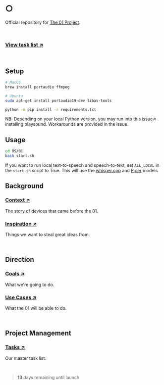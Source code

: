 # ○

Official repository for [The 01 Project](https://twitter.com/hellokillian/status/1745875973583896950).

<br>

### [View task list ↗](https://github.com/KillianLucas/01/blob/main/TASKS.md)

<br>

## Setup

```bash
# MacOS
brew install portaudio ffmpeg

# Ubuntu
sudo apt-get install portaudio19-dev libav-tools
```

```bash
python -m pip install -r requirements.txt
```
NB: Depending on your local Python version, you may run into [this issue↗](https://github.com/TaylorSMarks/playsound/issues/150) installing playsound. Workarounds are provided in the issue.

## Usage

```bash
cd OS/01
bash start.sh
```

If you want to run local text-to-speech and speech-to-text, set `ALL_LOCAL` in the `start.sh` script to True. This will use the [whisper.cpp](https://github.com/ggerganov/whisper.cpp) and [Piper](https://github.com/rhasspy/piper) models.
<br>

## Background

### [Context ↗](https://github.com/KillianLucas/01/blob/main/CONTEXT.md)

The story of devices that came before the 01.

### [Inspiration ↗](https://github.com/KillianLucas/01/tree/main/INSPIRATION.md)

Things we want to steal great ideas from.

<br>

## Direction

### [Goals ↗](https://github.com/KillianLucas/01/blob/main/GOALS.md)

What we're going to do.

### [Use Cases ↗](https://github.com/KillianLucas/01/blob/main/USE_CASES.md)

What the 01 will be able to do.

<br>

## Project Management

### [Tasks ↗](https://github.com/KillianLucas/01/blob/main/TASKS.md)

Our master task list.

<br>

> **13** days remaining until launch

